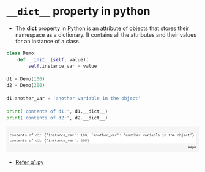 # `__dict__` property in python 

- The __dict__ property in Python is an attribute of objects that stores their namespace as a dictionary. It contains all the attributes and their values for an instance of a class. 

```python 
class Demo:
    def __init__(self, value):
        self.instance_var = value

d1 = Demo(100)
d2 = Demo(200)

d1.another_var = 'another variable in the object'

print('contents of d1:', d1.__dict__)
print('contents of d2:', d2.__dict__)
```

![alt text](image.png)

- [Refer q1.py]()